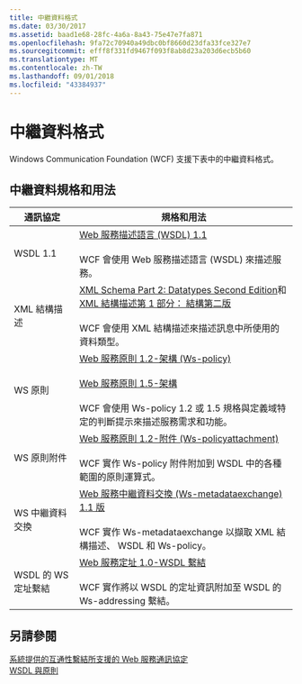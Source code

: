 ```yaml
---
title: 中繼資料格式
ms.date: 03/30/2017
ms.assetid: baad1e68-28fc-4a6a-8a43-75e47e7fa871
ms.openlocfilehash: 9fa72c70940a49dbc0bf8660d23dfa33fce327e7
ms.sourcegitcommit: efff8f331fd9467f093f8ab8d23a203d6ecb5b60
ms.translationtype: MT
ms.contentlocale: zh-TW
ms.lasthandoff: 09/01/2018
ms.locfileid: "43384937"
---
```

# <a name="metadata-formats"></a>中繼資料格式
Windows Communication Foundation (WCF) 支援下表中的中繼資料格式。  
  
## <a name="metadata-specifications-and-usage"></a>中繼資料規格和用法  
  
|通訊協定|規格和用法|  
|--------------|-----------------------------|  
|WSDL 1.1|[Web 服務描述語言 (WSDL) 1.1](https://go.microsoft.com/fwlink/?LinkId=94859)<br /><br /> WCF 會使用 Web 服務描述語言 (WSDL) 來描述服務。|  
|XML 結構描述|[XML Schema Part 2: Datatypes Second Edition](https://go.microsoft.com/fwlink/?LinkId=94861)和[XML 結構描述第 1 部分： 結構第二版](https://go.microsoft.com/fwlink/?LinkId=94862)<br /><br /> WCF 會使用 XML 結構描述來描述訊息中所使用的資料類型。|  
|WS 原則|[Web 服務原則 1.2-架構 (Ws-policy)](https://go.microsoft.com/fwlink/?LinkId=94864)<br /><br /> [Web 服務原則 1.5-架構](https://go.microsoft.com/fwlink/?LinkId=94865)<br /><br /> WCF 會使用 Ws-policy 1.2 或 1.5 規格與定義域特定的判斷提示來描述服務需求和功能。|  
|WS 原則附件|[Web 服務原則 1.2-附件 (Ws-policyattachment)](https://go.microsoft.com/fwlink/?LinkId=94866)<br /><br /> WCF 實作 Ws-policy 附件附加到 WSDL 中的各種範圍的原則運算式。|  
|WS 中繼資料交換|[Web 服務中繼資料交換 (Ws-metadataexchange) 1.1 版](https://go.microsoft.com/fwlink/?LinkId=94868)<br /><br /> WCF 實作 Ws-metadataexchange 以擷取 XML 結構描述、 WSDL 和 Ws-policy。|  
|WSDL 的 WS 定址繫結|[Web 服務定址 1.0-WSDL 繫結](https://go.microsoft.com/fwlink/?LinkId=94869)<br /><br /> WCF 實作將以 WSDL 的定址資訊附加至 WSDL 的 Ws-addressing 繫結。|  
  
## <a name="see-also"></a>另請參閱  
 [系統提供的互通性繫結所支援的 Web 服務通訊協定](../../../../docs/framework/wcf/feature-details/web-services-protocols-supported-by-system-provided-interoperability-bindings.md)  
 [WSDL 與原則](../../../../docs/framework/wcf/feature-details/wsdl-and-policy.md)
